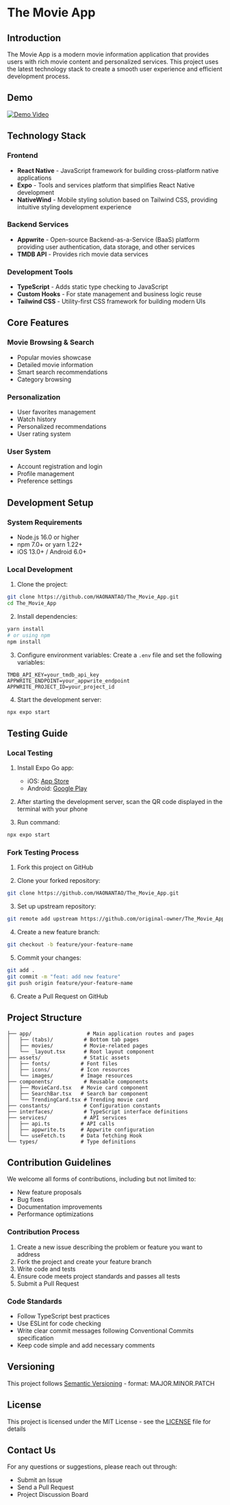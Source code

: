 # The Movie App

## Introduction

The Movie App is a modern movie information application that provides users with rich movie content and personalized services. This project uses the latest technology stack to create a smooth user experience and efficient development process.

## Demo

[![Demo Video](Demo.jpg)](https://haonantao.github.io/The_Movie_App/Demo.mp4)




## Technology Stack

### Frontend

- **React Native** - JavaScript framework for building cross-platform native applications
- **Expo** - Tools and services platform that simplifies React Native development
- **NativeWind** - Mobile styling solution based on Tailwind CSS, providing intuitive styling development experience

### Backend Services

- **Appwrite** - Open-source Backend-as-a-Service (BaaS) platform providing user authentication, data storage, and other services
- **TMDB API** - Provides rich movie data services

### Development Tools

- **TypeScript** - Adds static type checking to JavaScript
- **Custom Hooks** - For state management and business logic reuse
- **Tailwind CSS** - Utility-first CSS framework for building modern UIs

## Core Features

### Movie Browsing & Search

- Popular movies showcase
- Detailed movie information
- Smart search recommendations
- Category browsing

### Personalization

- User favorites management
- Watch history
- Personalized recommendations
- User rating system

### User System

- Account registration and login
- Profile management
- Preference settings

## Development Setup

### System Requirements

- Node.js 16.0 or higher
- npm 7.0+ or yarn 1.22+
- iOS 13.0+ / Android 6.0+

### Local Development

1. Clone the project:

```bash
git clone https://github.com/HAONANTAO/The_Movie_App.git
cd The_Movie_App
```

2. Install dependencies:

```bash
yarn install
# or using npm
npm install
```

3. Configure environment variables:
   Create a `.env` file and set the following variables:

```env
TMDB_API_KEY=your_tmdb_api_key
APPWRITE_ENDPOINT=your_appwrite_endpoint
APPWRITE_PROJECT_ID=your_project_id
```

4. Start the development server:

```bash
npx expo start
```

## Testing Guide

### Local Testing

1. Install Expo Go app:

   - iOS: [App Store](https://apps.apple.com/app/expo-go/id982107779)
   - Android: [Google Play](https://play.google.com/store/apps/details?id=host.exp.exponent)

2. After starting the development server, scan the QR code displayed in the terminal with your phone

3. Run command:

```bash
npx expo start
```

### Fork Testing Process

1. Fork this project on GitHub

2. Clone your forked repository:

```bash
git clone https://github.com/HAONANTAO/The_Movie_App.git
```

3. Set up upstream repository:

```bash
git remote add upstream https://github.com/original-owner/The_Movie_App.git
```

4. Create a new feature branch:

```bash
git checkout -b feature/your-feature-name
```

5. Commit your changes:

```bash
git add .
git commit -m "feat: add new feature"
git push origin feature/your-feature-name
```

6. Create a Pull Request on GitHub

## Project Structure

```
├── app/                  # Main application routes and pages
│   ├── (tabs)/          # Bottom tab pages
│   ├── movies/          # Movie-related pages
│   └── _layout.tsx      # Root layout component
├── assets/              # Static assets
│   ├── fonts/          # Font files
│   ├── icons/          # Icon resources
│   └── images/         # Image resources
├── components/          # Reusable components
│   ├── MovieCard.tsx   # Movie card component
│   ├── SearchBar.tsx   # Search bar component
│   └── TrendingCard.tsx # Trending movie card
├── constants/           # Configuration constants
├── interfaces/          # TypeScript interface definitions
├── services/            # API services
│   ├── api.ts          # API calls
│   ├── appwrite.ts     # Appwrite configuration
│   └── useFetch.ts     # Data fetching Hook
└── types/              # Type definitions
```

## Contribution Guidelines

We welcome all forms of contributions, including but not limited to:

- New feature proposals
- Bug fixes
- Documentation improvements
- Performance optimizations

### Contribution Process

1. Create a new issue describing the problem or feature you want to address
2. Fork the project and create your feature branch
3. Write code and tests
4. Ensure code meets project standards and passes all tests
5. Submit a Pull Request

### Code Standards

- Follow TypeScript best practices
- Use ESLint for code checking
- Write clear commit messages following Conventional Commits specification
- Keep code simple and add necessary comments

## Versioning

This project follows [Semantic Versioning](https://semver.org/) - format: MAJOR.MINOR.PATCH

## License

This project is licensed under the MIT License - see the [LICENSE](LICENSE) file for details

## Contact Us

For any questions or suggestions, please reach out through:

- Submit an Issue
- Send a Pull Request
- Project Discussion Board
